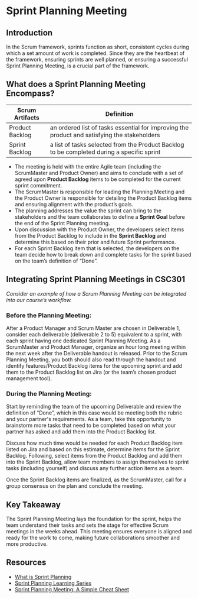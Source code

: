 # Sprint Planning Meeting

## Introduction
In the Scrum framework, sprints function as short, consistent cycles during which a set amount of work is completed. Since they are the heartbeat of the framework, ensuring sprints are well planned, or ensuring a successful Sprint Planning Meeting, is a crucial part of the framework.


## What does a Sprint Planning Meeting Encompass? 

| Scrum Artifacts | Definition |
| -------- | ------- |
| Product Backlog  | an ordered list of tasks essential for improving the product and satisfying the stakeholders  |
| Sprint Backlog | a list of tasks selected from the Product Backlog to be completed during a specific sprint     |

* The meeting is held with the entire Agile team (including the ScrumMaster and Product Owner) and aims to conclude with a set of agreed upon **Product Backlog** items to be completed for the current sprint commitment. 
* The ScrumMaster is responsible for leading the Planning Meeting and the Product Owner is responsible for detailing the Product Backlog items and ensuring alignment with the product’s goals. 
* The planning addresses the value the sprint can bring to the stakeholders and the team collaborates to define a **Sprint Goal** before the end of the Sprint Planning meeting. 
* Upon discussion with the Product Owner, the developers select items from the Product Backlog to include in the **Sprint Backlog** and determine this based on their prior and future Sprint performance. 
* For each Sprint Backlog item that is selected, the developers on the team decide how to break down and complete tasks for the sprint based on the team’s definition of “Done”.


## Integrating Sprint Planning Meetings in CSC301 
*Consider an example of how a Scrum Planning Meeting can be integrated into our course’s workflow.*

### Before the Planning Meeting:
After a Product Manager and Scrum Master are chosen in Deliverable 1, consider each deliverable (deliverable 2 to 5) equivalent to a sprint, with each sprint having one dedicated Sprint Planning Meeting. As a ScrumMaster and Product Manager, organize an hour long meeting within the next week after the Deliverable handout is released. Prior to the Scrum Planning Meeting, you both should also read through the handout and identify features/Product Backlog items for the upcoming sprint and add them to the Product Backlog list on Jira (or the team’s chosen product management tool).

### During the Planning Meeting: 
Start by reminding the team of the upcoming Deliverable and review the definition of “Done”, which in this case would be meeting both the rubric and your partner's requirements. As a team, take this opportunity to brainstorm more tasks that need to be completed based on what your partner has asked and add them into the Product Backlog list.

Discuss how much time would be needed for each Product Backlog item listed on Jira and based on this estimate, determine items for the Sprint Backlog. Following, select items from the Product Backlog and add them into the Sprint Backlog, allow team members to assign themselves to sprint tasks (including yourself) and discuss any further action items as a team. 

Once the Sprint Backlog items are finalized, as the ScrumMaster, call for a group consensus on the plan and conclude the meeting.

## Key Takeaway
The Sprint Planning Meeting lays the foundation for the sprint, helps the team understand their tasks and sets the stage for effective Scrum meetings in the weeks ahead. This meeting ensures everyone is aligned and ready for the work to come, making future collaborations smoother and more productive.

## Resources
- [What is Sprint Planning](https://www.scrum.org/resources/what-is-sprint-planning)
- [Sprint Planning Learning Series](https://www.scrum.org/learning-series/sprint-planning)
- [Sprint Planning Meeting: A Simple Cheat Sheet](https://www.leadingagile.com/2012/08/simple-cheat-sheet-to-sprint-planning-meeting/)